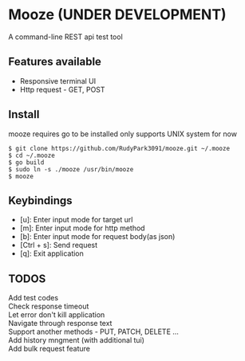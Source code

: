 # Mooze (**UNDER DEVELOPMENT**)
A command-line REST api test tool  
  
## Features available
- Responsive terminal UI
- Http request - GET, POST  
  
## Install
mooze requires go to be installed
only supports UNIX system for now  
```
$ git clone https://github.com/RudyPark3091/mooze.git ~/.mooze
$ cd ~/.mooze
$ go build
$ sudo ln -s ./mooze /usr/bin/mooze
$ mooze
```
  
## Keybindings
- \[u\]: Enter input mode for target url  
- \[m\]: Enter input mode for http method  
- \[b\]: Enter input mode for request body(as json)  
- \[Ctrl + s\]: Send request  
- \[q\]: Exit application  
  
## TODOS
Add test codes  
Check response timeout  
Let error don't kill application  
Navigate through response text  
Support another methods - PUT, PATCH, DELETE ...  
Add history mngment (with additional tui)  
Add bulk request feature  
